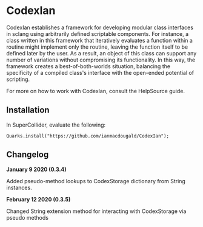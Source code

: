 # CodexIan

CodexIan establishes a framework for developing modular class interfaces in sclang using arbitrarily defined scriptable components. For instance, a class written in this framework that iteratively evaluates a function within a routine might implement only the routine, leaving the function itself to be defined later by the user. As a result, an object of this class can support any number of variations without compromising its functionality. In this way, the framework creates a best-of-both-worlds situation, balancing the specificity of a compiled class's interface with the open-ended potential of scripting.

For more on how to work with CodexIan, consult the HelpSource guide.

## Installation

In SuperCollider, evaluate the following: 

`Quarks.install("https://github.com/ianmacdougald/CodexIan");`

## Changelog 

**January 9 2020 (0.3.4)** 

Added pseudo-method lookups to CodexStorage dictionary from String instances. 

**February 12 2020 (0.3.5)**

Changed String extension method for interacting with CodexStorage via pseudo methods
